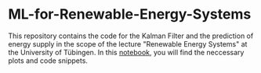# ML-for-Renewable-Energy-Systems

This repository contains the code for the Kalman Filter and the prediction of energy supply in the scope of the lecture "Renewable Energy Systems" at the University of Tübingen.
In this [notebook](final_draft.ipynb), you will find the neccessary plots and code snippets.

